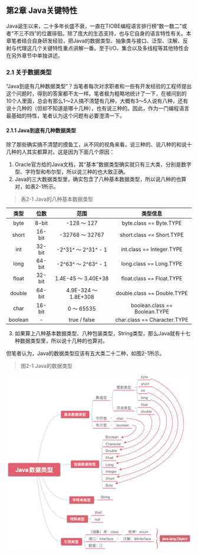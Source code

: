 ## 第2章 Java关键特性

Java诞生以来，二十多年长盛不衰，一直在TIOBE编程语言排行榜“数一数二”或者“不三不四”的位置徘徊。除了庞大的生态支持，也与它自身的语言特性有关。本章笔者结合自身研发经验，把Java的数据类型、抽象类与接口、泛型、注解、反射与代理这几个关键特性重点讲解一番。至于I/O、集合以及多线程等其他特性会在另外章节中单独讲述。

### 2.1 关于数据类型

“Java到底有几种数据类型”？当笔者每次对求职者和一些有开发经验的工程师提出这个问题时，得到的答案都不太一样。笔者极为粗略地统计了一下，在被问到的10个人里面，总会有那么1～2人搞不清楚有几种，大概有3～5人说有八种，还有说十几种的（但却不知道是哪十几种），也有说三种的。因此，作为一门编程语言最基础的特性，笔者认为这个问题有必要澄清一下。

#### 2.1.1 Java到底有几种数据类型

除了那些确实搞不清楚的摸鱼工，从不同的视角来看，说三种的、说八种的和说十几种的人其实都算对。这是因为下面几个原因：

1. Oracle官方给的Java文档，其“基本”数据类型确实就只有三大类，分别是数字型、字符型和布尔型，所以说三种的也大致正确。
2. Java的三大数据类型里，确实包含了八种基本数据类型，所以说八种的也算对，如表2-1所示。

> 表2-1 Java的八种基本数据类型

| 类型 | 位数 | 范围 | 类型信息 |
|:---:|:---:|:---:|:---:|
| byte | 8-bit | -128 ～ 127 | byte.class == Byte.TYPE |
| short | 16-bit | -32768 ～ 32767 | short.class == Short.TYPE |
| int | 32-bit | -2^31^ ～ 2^31^ - 1 | int.class == Integer.TYPE |
| long | 64-bit | -2^63^ ～ 2^63^ - 1 | long.class == Long.TYPE |
| float | 32-bit | 1.4E-45 ～ 3.40E+38 | float.class == Float.TYPE |
| double | 64-bit | 4.9E-324 ～ 1.8E+308 | double.class == Double.TYPE |
| char | 16-bit | 0 ～ 65535 | boolean.class == Boolean.TYPE |
| boolean | - | true / false | char.class == Character.TYPE |

3. 如果算上八种基本数据类型、八种包装类型，String类型，那么Java就有十七种数据类型里，所以说十几种的也算对。

但笔者认为，Java的数据类型应该有五大类二十二种，如图2-1所示。

> 图2-1 Java的数据类型

![图2-1 Java的数据类型](chapter02/02-01.png)
